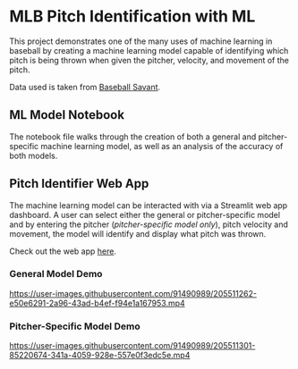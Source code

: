 # MLB Pitch Identification with ML

This project demonstrates one of the many uses of machine learning in baseball by creating a machine learning model capable of identifying which pitch is being thrown when given the pitcher, velocity, and movement of the pitch.

Data used is taken from [Baseball Savant](https://baseballsavant.mlb.com/).


## ML Model Notebook

The notebook file walks through the creation of both a general and pitcher-specific machine learning model, as well as an analysis of the accuracy of both models. 


## Pitch Identifier Web App

The machine learning model can be interacted with via a Streamlit web app dashboard. A user can select either the general or pitcher-specific model and by entering the pitcher (*pitcher-specific model only*), pitch velocity and movement, the model will identify and display what pitch was thrown.

Check out the web app [here](https://jakeenea51-mlb-pitch-identifica-pitch-identification-app-ykdusi.streamlit.app/).

### General Model Demo

https://user-images.githubusercontent.com/91490989/205511262-e50e6291-2a96-43ad-b4ef-f94e1a167953.mp4

### Pitcher-Specific Model Demo

https://user-images.githubusercontent.com/91490989/205511301-85220674-341a-4059-928e-557e0f3edc5e.mp4

